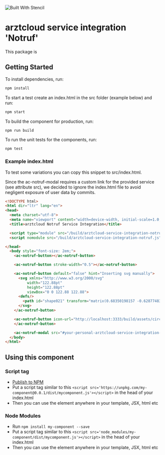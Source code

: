 ![Built With Stencil](https://img.shields.io/badge/-Built%20With%20Stencil-16161d.svg?logo=data%3Aimage%2Fsvg%2Bxml%3Bbase64%2CPD94bWwgdmVyc2lvbj0iMS4wIiBlbmNvZGluZz0idXRmLTgiPz4KPCEtLSBHZW5lcmF0b3I6IEFkb2JlIElsbHVzdHJhdG9yIDE5LjIuMSwgU1ZHIEV4cG9ydCBQbHVnLUluIC4gU1ZHIFZlcnNpb246IDYuMDAgQnVpbGQgMCkgIC0tPgo8c3ZnIHZlcnNpb249IjEuMSIgaWQ9IkxheWVyXzEiIHhtbG5zPSJodHRwOi8vd3d3LnczLm9yZy8yMDAwL3N2ZyIgeG1sbnM6eGxpbms9Imh0dHA6Ly93d3cudzMub3JnLzE5OTkveGxpbmsiIHg9IjBweCIgeT0iMHB4IgoJIHZpZXdCb3g9IjAgMCA1MTIgNTEyIiBzdHlsZT0iZW5hYmxlLWJhY2tncm91bmQ6bmV3IDAgMCA1MTIgNTEyOyIgeG1sOnNwYWNlPSJwcmVzZXJ2ZSI%2BCjxzdHlsZSB0eXBlPSJ0ZXh0L2NzcyI%2BCgkuc3Qwe2ZpbGw6I0ZGRkZGRjt9Cjwvc3R5bGU%2BCjxwYXRoIGNsYXNzPSJzdDAiIGQ9Ik00MjQuNywzNzMuOWMwLDM3LjYtNTUuMSw2OC42LTkyLjcsNjguNkgxODAuNGMtMzcuOSwwLTkyLjctMzAuNy05Mi43LTY4LjZ2LTMuNmgzMzYuOVYzNzMuOXoiLz4KPHBhdGggY2xhc3M9InN0MCIgZD0iTTQyNC43LDI5Mi4xSDE4MC40Yy0zNy42LDAtOTIuNy0zMS05Mi43LTY4LjZ2LTMuNkgzMzJjMzcuNiwwLDkyLjcsMzEsOTIuNyw2OC42VjI5Mi4xeiIvPgo8cGF0aCBjbGFzcz0ic3QwIiBkPSJNNDI0LjcsMTQxLjdIODcuN3YtMy42YzAtMzcuNiw1NC44LTY4LjYsOTIuNy02OC42SDMzMmMzNy45LDAsOTIuNywzMC43LDkyLjcsNjguNlYxNDEuN3oiLz4KPC9zdmc%2BCg%3D%3D&colorA=16161d&style=flat-square)

# arztcloud service integration 'Notruf'

This package is

## Getting Started

To install dependencies, run:

```bash
npm install
```

To start a test create an index.html in the src folder (example below) and run:

```bash
npm start
```

To build the component for production, run:

```bash
npm run build
```

To run the unit tests for the components, run:

```bash
npm test
```

### Example index.html
To test some variations you can copy this snippet to src/index.html.

Since the ac-notruf-modal requires a custom link for the provided service (see attribute src),
we decided to ignore the index.html file to avoid negligent exposure of user data by commits.

```html
<!DOCTYPE html>
<html dir="ltr" lang="en">
<head>
  <meta charset="utf-8">
  <meta name="viewport" content="width=device-width, initial-scale=1.0, minimum-scale=1.0, maximum-scale=5.0">
  <title>arztcloud Notruf Service Integration</title>

  <script type="module" src="/build/arztcloud-service-integration-notruf.esm.js"></script>
  <script nomodule src="/build/arztcloud-service-integration-notruf.js"></script>

</head>
  <body style="font-size: 2em;">
    <ac-notruf-button></ac-notruf-button>

    <ac-notruf-button stroke-width="0.5"></ac-notruf-button>

    <ac-notruf-button default="false" hint="Inserting svg manually">
      <svg xmlns="http://www.w3.org/2000/svg"
          width="122.88pt"
          height="122.88pt"
          viewBox="0 0 122.88 122.88">
      <defs/>
        <path id="shape021" transform="matrix(0.68350198157 -0.62877483791 -0.62877483791 -0.68350198157 45.136263922 108.17101304)" fill="currentColor" stroke="currentColor" stroke-width="2.4000089552" stroke-linecap="round" stroke-linejoin="round" d="M24.6533 18.2009C26.479 16.1757 34.1312 12.8904 47.3855 12.1331C60.5442 11.5515 65.2533 14.7014 68.0898 16.5219C68.8841 21.4509 68.1822 22.2766 68.2946 25.7011C75.5726 32.9718 90.2492 38.462 92.2291 35.4802C94.7714 30.9937 94.7024 20.6676 87.5061 13.1733C85.3832 11.5376 76.0758 -0.250268 50.1344 0.00405487C24.1935 0.258378 11.1431 7.67136 3.39545 18.6513C-2.28511 26.5889 0.456893 35.5261 2.36729 37.6029C6.07042 39.3539 16.9834 35.8481 24.0991 28.0571C23.8566 25.66 23.5016 20.7207 24.6533 18.2009Z"/>
      </svg>
    </ac-notruf-button>

    <ac-notruf-button icon-url="http://localhost:3333/build/assets/circle-phone_icon.svg" default="false">
    </ac-notruf-button>

    <ac-notruf-modal src="#your-personal-arztcloud-service-integration-notruf-link"></ac-notruf-modal>
  </body>
</html>
```

## Using this component

### Script tag

- [Publish to NPM](https://docs.npmjs.com/getting-started/publishing-npm-packages)
- Put a script tag similar to this `<script src='https://unpkg.com/my-component@0.0.1/dist/mycomponent.js'></script>` in the head of your index.html
- Then you can use the element anywhere in your template, JSX, html etc

### Node Modules
- Run `npm install my-component --save`
- Put a script tag similar to this `<script src='node_modules/my-component/dist/mycomponent.js'></script>` in the head of your index.html
- Then you can use the element anywhere in your template, JSX, html etc
